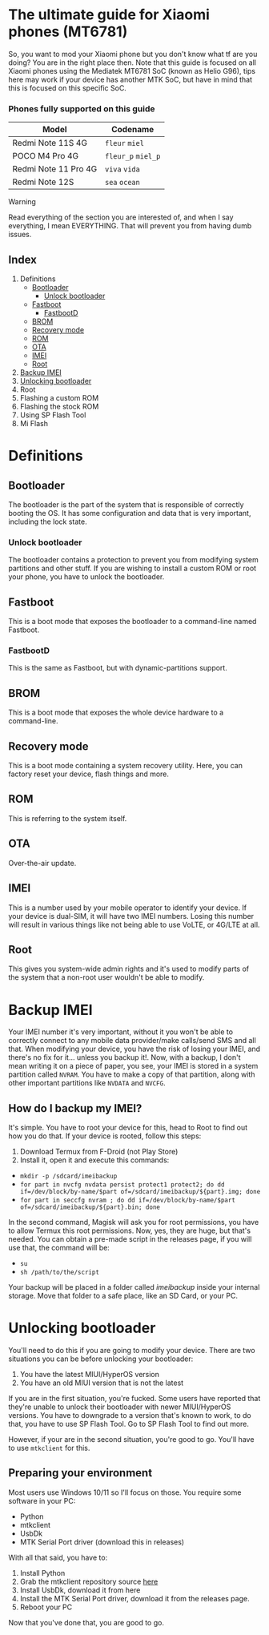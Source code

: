 # The ultimate guide for Xiaomi phones (MT6781)
So, you want to mod your Xiaomi phone but you don't know what tf are you doing? You are in the right place then. Note that this guide is focused on all Xiaomi phones using the Mediatek MT6781 SoC (known as Helio G96), tips here may work if your device has another MTK SoC, but have in mind that this is focused on this specific SoC.

### Phones fully supported on this guide
| Model | Codename |
| ----- | ----- |
| Redmi Note 11S 4G | `fleur` `miel` |
| POCO M4 Pro 4G | `fleur_p` `miel_p` |
| Redmi Note 11 Pro 4G | `viva` `vida` |
| Redmi Note 12S | `sea` `ocean` |

> [!WARNING]
> Read everything of the section you are interested of, and when I say everything, I mean EVERYTHING. That will prevent you from having dumb issues.

## Index
1. Definitions
   - [Bootloader](#bootloader)
     - [Unlock bootloader](#unlock-bootloader)
   - [Fastboot](#fastboot)
     - [FastbootD](#fastbootd)
   - [BROM](#brom)
   - [Recovery mode](#recovery-mode)
   - [ROM](#rom)
   - [OTA](#ota)
   - [IMEI](#imei)
   - [Root](#root)
2. [Backup IMEI](#backup-imei)
3. [Unlocking bootloader](#unlocking-bootloader)
4. Root
5. Flashing a custom ROM
6. Flashing the stock ROM
7. Using SP Flash Tool
8. Mi Flash

# Definitions
## Bootloader
The bootloader is the part of the system that is responsible of correctly booting the OS. It has some configuration and data that is very important, including the lock state.
### Unlock bootloader
The bootloader contains a protection to prevent you from modifying system partitions and other stuff. If you are wishing to install a custom ROM or root your phone, you have to unlock the bootloader.
## Fastboot
This is a boot mode that exposes the bootloader to a command-line named Fastboot.
### FastbootD
This is the same as Fastboot, but with dynamic-partitions support.
## BROM
This is a boot mode that exposes the whole device hardware to a command-line.
## Recovery mode
This is a boot mode containing a system recovery utility. Here, you can factory reset your device, flash things and more.
## ROM
This is referring to the system itself.
## OTA
Over-the-air update.
## IMEI
This is a number used by your mobile operator to identify your device. If your device is dual-SIM, it will have two IMEI numbers. Losing this number will result in various things like not being able to use VoLTE, or 4G/LTE at all.
## Root
This gives you system-wide admin rights and it's used to modify parts of the system that a non-root user wouldn't be able to modify.

# Backup IMEI
Your IMEI number it's very important, without it you won't be able to correctly connect to any mobile data provider/make calls/send SMS and all that. When modifying your device, you have the risk of losing your IMEI, and there's no fix for it... unless you backup it!.
Now, with a backup, I don't mean writing it on a piece of paper, you see, your IMEI is stored in a system partition called `NVRAM`. You have to make a copy of that partition, along with other important partitions like `NVDATA` and `NVCFG`.
## How do I backup my IMEI?
It's simple. You have to root your device for this, head to Root to find out how you do that. If your device is rooted, follow this steps:
1. Download Termux from F-Droid (not Play Store)
2. Install it, open it and execute this commands:

- `mkdir -p /sdcard/imeibackup`
- `for part in nvcfg nvdata persist protect1 protect2; do dd if=/dev/block/by-name/$part of=/sdcard/imeibackup/${part}.img; done`
- `for part in seccfg nvram ; do dd if=/dev/block/by-name/$part of=/sdcard/imeibackup/${part}.bin; done`

In the second command, Magisk will ask you for root permissions, you have to allow Termux this root permissions.
Now, yes, they are huge, but that's needed. You can obtain a pre-made script in the releases page, if you will use that, the command will be:

- `su`
- `sh /path/to/the/script`

Your backup will be placed in a folder called _imeibackup_ inside your internal storage. Move that folder to a safe place, like an SD Card, or your PC.

# Unlocking bootloader
You'll need to do this if you are going to modify your device. There are two situations you can be before unlocking your bootloader:
1. You have the latest MIUI/HyperOS version
2. You have an old MIUI version that is not the latest

If you are in the first situation, you're fucked. Some users have reported that they're unable to unlock their bootloader with newer MIUI/HyperOS versions. You have to downgrade to a version that's known to work, to do that, you have to use SP Flash Tool. Go to SP Flash Tool to find out more.

However, if your are in the second situation, you're good to go. You'll have to use `mtkclient` for this.
## Preparing your environment
Most users use Windows 10/11 so I'll focus on those. You require some software in your PC:
- Python
- mtkclient
- UsbDk
- MTK Serial Port driver (download this in releases)

With all that said, you have to:

1. Install Python
2. Grab the mtkclient repository source [here](https://github.com/bkerler/mtkclient)
3. Install UsbDk, download it from here
4. Install the MTK Serial Port driver, download it from the releases page.
5. Reboot your PC

Now that you've done that, you are good to go.